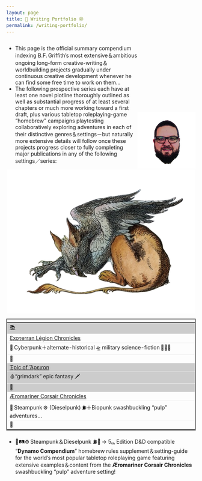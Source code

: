 ```yaml
---
layout: page
title: 📝 Writing Portfolio ㊞
permalink: /writing-portfolio/
---
```


<style type="text/css">
.content {
  width: auto; max-width: 100%;
}
table { border-top: 2px solid #515151 !important; }
/* max-width before this table gets nasty; this query will take effect for any screen smaller than 760px and also iPads, specifically. */
@media
  only screen 
  and (max-width: 760px), (min-device-width: 768px) 
  and (max-device-width: 1024px) {
  table { border: 2px solid #515151 !important; }
  /* force-table to not be like tables anymore */
  table, thead, tbody, th, td, tr { display: block; }
  thead tr {/* hide table headers (but not display: none;, for accessibility) */
    position: absolute;
    top: -9999px;
    left: -9999px;
  }
  /* tr { margin: 0 0 1rem 0; } */
  tr { margin: 0; }
  tr:nth-child(odd) { background: #ccc; }
  td {/* behave like a "row" */
    border: none;
    border-bottom: 1px solid #eee;
    position: relative;
  }
  td:before {/* behave like a table header */
    position: absolute;
    /* top/left values mimic padding */
    top: 0;
    left: 6px;
    width: 45%;
    padding-right: 10px;
    white-space: nowrap;
  }
}
#writing_portfolio_description {
  display: -webkit-flex;    
  display: -ms-flexbox;   
  display: flex;
  overflow: none;
  -ms-flex-wrap: wrap;
  flex-wrap: wrap;
}
#writing_portfolio_description .col:nth-child(1) {
  flex: 7;
  flex-shrink: 2;
}
#writing_portfolio_description .col:nth-child(2) {
  margin-left: auto;
  margin-right: 0;
  margin-top: 0;
  text-align: right;
  flex: initial;
  flex-shrink: 1;
  align-self: self-end;
}
</style>

<div id="writing_portfolio_description">
  <div class="col">
    <ul>
      <li>This page is the official summary compendium indexing B.F. Griffith’s most extensive＆ambitious ongoing long-form creative-writing＆worldbuilding projects gradually under continuous creative development whenever he can find some free time to work on them…</li>
      <li>The following prospective series each have at least one novel plotline thoroughly outlined as well as substantial progress of at least several chapters or much more working toward a first draft, plus various tabletop roleplaying-game “homebrew” campaigns playtesting collaboratively exploring adventures in each of their distinctive genres＆settings－but naturally more extensive details will follow once these projects progress closer to fully completing major publications in any of the following settings／series:</li>
    </ul>
  </div>
  <div class="col">
    <img src="/IMAGES/BFGriffith_cartoon.png" alt="BFGriffth cartoon portrait" height="150px" width="auto" />
  </div>
</div>
<div style="display:flex;justify-content:center;">
  <img src="/IMAGES/Griffin_sleeping.png" alt="sleeping Griffin" height="auto" width="500px" style="margin:0;" />
</div>
<table role="table">
  <thead role="rowgroup">
    <tr role="row">
      <th role="columnheader" colspan="2">
        <h3 
          style="font-family:Londrina Shadow, sans-serif; margin-top:10px;"
        >Creative-Works:</h3>
      </th>
      <th role="columnheader" colspan="3">
        <h3 
          style="font-family:Londrina Shadow, sans-serif; margin-top:10px;"
        >GENRE / medium</h3>
      </th>
    </tr>
  </thead>
  <tbody role="rowgroup">
    <tr role="row" style="border-top: 1px solid #515151;">
      <td role="cell" rowspan="4" class="fictionTableGroup">
        <a href="{{site.baseurl}}writing-portfolio/">📚</a>
      </td>
    </tr>
    <tr role="row">
      <td role="cell" class="fictionTableCell"><!-- TITLE -->
        <a href="{{site.baseurl}}writing-portfolio/">Ɛxoτerran Légion Chronicles</a>
      </td>
      <td role="cell" colspan="2" class="fictionTableCell"><!-- GENRE -->
        <span>🤖 Cyberpunk＋alternate-historical 🛸 military science-fiction 🧑🏼‍🚀</span>
      </td>
      <td role="cell" class="fictionTableCell"><!-- TYPE/medium -->
        <span>📖</span>
      </td>
    </tr>
    <tr role="row">
      <td role="cell" class="fictionTableCell"><!-- TITLE -->
        <a href="{{site.baseurl}}writing-portfolio/">Έpic of Ἄpειron</a>
      </td>
      <td role="cell" colspan="2" class="fictionTableCell"><!-- GENRE -->
        <span>🩸“grimdark” epic fantasy 🗡</span>
      </td>
      <td role="cell" class="fictionTableCell"><!-- TYPE/medium -->
        <span>📖</span>
      </td>
    </tr>
    <tr role="row">
      <td role="cell" class="fictionTableCell"><!-- TITLE -->
        <a href="{{site.baseurl}}writing-portfolio/">Æromariner Corsair Chronicles</a>
      </td>
      <td role="cell" colspan="2" class="fictionTableCell"><!-- GENRE -->
        <span>🚂 Steampunk ⚙️ (Dieselpunk) ⛽＋Biopunk swashbuckling “pulp” adventures…</span>
      </td>
      <td role="cell" class="fictionTableCell"><!-- TYPE/medium -->
        <span>📖</span>
      </td>
    </tr>
  </tbody>
</table>
<ul>
  <li>🚂🛤⚙️ Steampunk＆Dieselpunk ⛽🚛 → 5ₜₕ Edition D&D compatible “<strong>Dynamo Compendium</strong>” homebrew rules supplement＆setting-guide for the world’s most popular tabletop roleplaying game featuring extensive examples＆content from the <strong>Æromariner Corsair Chronicles</strong> swashbuckling “pulp” adventure setting!</li>
</ul>

